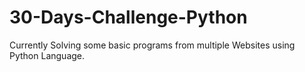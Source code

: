 # 30-Days-Challenge-Python
Currently Solving some basic programs from multiple Websites using Python Language. 
